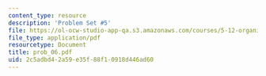 ```yaml
---
content_type: resource
description: 'Problem Set #5'
file: https://ol-ocw-studio-app-qa.s3.amazonaws.com/courses/5-12-organic-chemistry-i-spring-2003/2c5adbd42a59e35f88f10918d446ad60_prob_06.pdf
file_type: application/pdf
resourcetype: Document
title: prob_06.pdf
uid: 2c5adbd4-2a59-e35f-88f1-0918d446ad60
---
```

